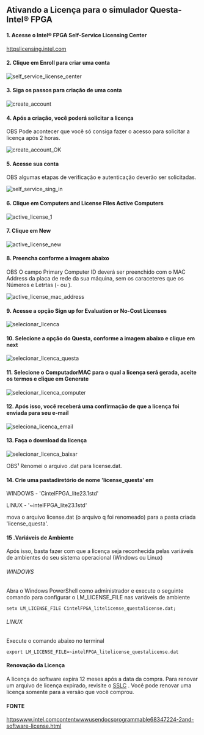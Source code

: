 Ativando a Licença para o simulador Questa-Intel® FPGA
----------------------------------------------------------

#### 1. Acesse o Intel® FPGA Self-Service Licensing Center

[httpslicensing.intel.com](httpslicensing.intel.com)

#### 2. Clique em Enroll para criar uma conta

![self_service_license_center](.imgs_questaLicense/self_service_license_center.png)

#### 3. Siga os passos para criação de uma conta

![create_account](.imgs_questaLicense/create_account.png)

#### 4. Após a criação, você poderá solicitar a licença

OBS Pode acontecer que você só consiga fazer o acesso para solicitar a licença após 2 horas.

![create_account_OK](.imgs_questaLicense/create_account_OK.png)

#### 5. Acesse sua conta

OBS algumas etapas de verificação e autenticação deverão ser solicitadas.

![self_service_sing_in](.imgs_questaLicense/self_service_sing_in.png)

#### 6. Clique em Computers and License Files  Active Computers

![active_license_1](.imgs_questaLicense/active_license_1.png)

#### 7. Clique em New

![active_license_new](.imgs_questaLicenseactive_license_new.png)

#### 8. Preencha conforme a imagem abaixo

OBS O campo Primary Computer ID deverá ser preenchido com o MAC Address da placa de rede da sua máquina, sem os caraceteres que os Números e Letrtas (- ou ).

![active_license_mac_address](.imgs_questaLicense/active_license_mac_address.png)

#### 9. Acesse a opção Sign up for Evaluation or No-Cost Licenses

![selecionar_licenca](.imgs_questaLicense/selecionar_licenca.png)

#### 10. Selecione a opção do Questa, conforme a imagem abaixo e clique em next

![selecionar_licenca_questa](.imgs_questaLicense/selecionar_licenca_questa.png)

#### 11. Selecione o ComputadorMAC para o qual a licença será gerada, aceite os termos e clique em Generate

![selecionar_licenca_computer](.imgs_questaLicense/selecionar_licenca_computer.png)

#### 12. Após isso, você receberá uma confirmação de que a licença foi enviada para seu e-mail

![seleciona_licenca_email](.imgs_questaLicense/seleciona_licenca_email.png)

#### 13. Faça o download da licença

![selecionar_licenca_baixar](.imgs_questaLicense/selecionar_licenca_baixar.png)

OBS¹ Renomei o arquivo .dat para license.dat.

#### 14. Crie uma pastadiretório de nome 'license_questa' em

WINDOWS - 'CintelFPGA_lite23.1std'

LINUX - '~intelFPGA_lite23.1std'

mova o arquivo license.dat (o arquivo q foi renomeado) para a pasta criada 'license_questa'.

#### 15 .Variáveis de Ambiente

Após isso, basta fazer com que a licença seja reconhecida pelas variáveis de ambientes do seu sistema operacional (Windows ou Linux)

###### WINDOWS

Abra o Windows PowerShell como administrador e execute o seguinte comando para configurar o LM_LICENSE_FILE nas variáveis de ambiente

```
setx LM_LICENSE_FILE CintelFPGA_litelicense_questalicense.dat;
```

###### LINUX

Execute o comando abaixo no terminal

    export LM_LICENSE_FILE=~intelFPGA_litelicense_questalicense.dat
    

#### Renovação da Licença

A licença do software expira 12 meses após a data da compra. Para renovar um arquivo de licença expirado, revisite o [SSLC](httpsfpgasupport.intel.comLicensinglicenseindex.html) . Você pode renovar uma licença somente para a versão que você comprou.

#### FONTE

[httpswww.intel.comcontentwwwusendocsprogrammable68347224-2and-software-license.html](httpswww.intel.comcontentwwwusendocsprogrammable68347224-2and-software-license.html)
